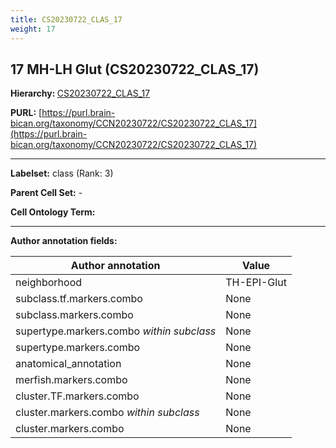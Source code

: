 ```yaml
---
title: CS20230722_CLAS_17
weight: 17
---
```

## 17 MH-LH Glut (CS20230722_CLAS_17)
<b>Hierarchy: </b>
[CS20230722_CLAS_17](../CS20230722_CLAS_17)

**PURL:** [https://purl.brain-bican.org/taxonomy/CCN20230722/CS20230722_CLAS_17](https://purl.brain-bican.org/taxonomy/CCN20230722/CS20230722_CLAS_17)

---


**Labelset:** class (Rank: 3)

**Parent Cell Set:** -



**Cell Ontology Term:** 

[MARKER GENES.]: #


---

[TRANSFERRED ANNOTATIONS.]: #


[AUTHOR ANNOTATION FIELDS.]: #


**Author annotation fields:**

| Author annotation | Value |
|-------------------|-------|
|neighborhood|TH-EPI-Glut|
|subclass.tf.markers.combo|None|
|subclass.markers.combo|None|
|supertype.markers.combo _within subclass_|None|
|supertype.markers.combo|None|
|anatomical_annotation|None|
|merfish.markers.combo|None|
|cluster.TF.markers.combo|None|
|cluster.markers.combo _within subclass_|None|
|cluster.markers.combo|None|
